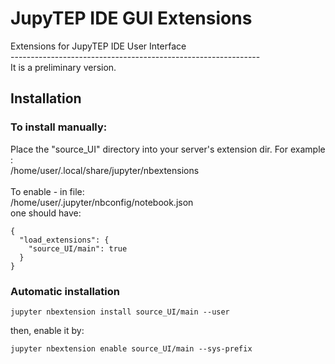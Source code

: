 # JupyTEP IDE GUI Extensions
Extensions for JupyTEP IDE User Interface<br>
--------------------------------------------------------------<br>
It is a preliminary version.<br>
## Installation
### To install manually: <br>
Place the "source_UI" directory into your server's extension dir. For example <local user>:<br>
/home/user/.local/share/jupyter/nbextensions<br>
<br>
To enable - in file: <br>
/home/user/.jupyter/nbconfig/notebook.json <br>
one should have:<br>
```
{
  "load_extensions": {
    "source_UI/main": true
  }
}
```

### Automatic installation<br>
```
jupyter nbextension install source_UI/main --user
```
then, enable it by:<br>
```
jupyter nbextension enable source_UI/main --sys-prefix